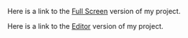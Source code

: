 Here is a link to the [Full Screen](https://editor.p5js.org/claire-mayfield/full/VRP0dh7MQ) version of my project. 

Here is a link to the [Editor](https://editor.p5js.org/claire-mayfield/sketches/VRP0dh7MQ) version of my project. 